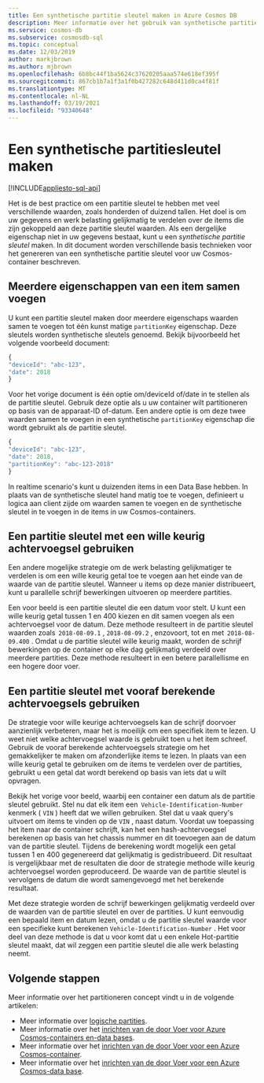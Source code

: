 ```yaml
---
title: Een synthetische partitie sleutel maken in Azure Cosmos DB
description: Meer informatie over het gebruik van synthetische partitie sleutels in uw Azure Cosmos-containers om de gegevens en werk belasting gelijkmatig te verdelen over de partitie sleutels
ms.service: cosmos-db
ms.subservice: cosmosdb-sql
ms.topic: conceptual
ms.date: 12/03/2019
author: markjbrown
ms.author: mjbrown
ms.openlocfilehash: 6b8bc44f1ba5624c37620205aaa574e618ef395f
ms.sourcegitcommit: 867cb1b7a1f3a1f0b427282c648d411d0ca4f81f
ms.translationtype: MT
ms.contentlocale: nl-NL
ms.lasthandoff: 03/19/2021
ms.locfileid: "93340648"
---
```

# <a name="create-a-synthetic-partition-key"></a>Een synthetische partitiesleutel maken
[!INCLUDE[appliesto-sql-api](includes/appliesto-sql-api.md)]

Het is de best practice om een partitie sleutel te hebben met veel verschillende waarden, zoals honderden of duizend tallen. Het doel is om uw gegevens en werk belasting gelijkmatig te verdelen over de items die zijn gekoppeld aan deze partitie sleutel waarden. Als een dergelijke eigenschap niet in uw gegevens bestaat, kunt u een *synthetische partitie sleutel* maken. In dit document worden verschillende basis technieken voor het genereren van een synthetische partitie sleutel voor uw Cosmos-container beschreven.

## <a name="concatenate-multiple-properties-of-an-item"></a>Meerdere eigenschappen van een item samen voegen

U kunt een partitie sleutel maken door meerdere eigenschaps waarden samen te voegen tot één kunst matige `partitionKey` eigenschap. Deze sleutels worden synthetische sleutels genoemd. Bekijk bijvoorbeeld het volgende voorbeeld document:

```JavaScript
{
"deviceId": "abc-123",
"date": 2018
}
```

Voor het vorige document is één optie om/deviceId of/date in te stellen als de partitie sleutel. Gebruik deze optie als u uw container wilt partitioneren op basis van de apparaat-ID of-datum. Een andere optie is om deze twee waarden samen te voegen in een synthetische `partitionKey` eigenschap die wordt gebruikt als de partitie sleutel.

```JavaScript
{
"deviceId": "abc-123",
"date": 2018,
"partitionKey": "abc-123-2018"
}
```

In realtime scenario's kunt u duizenden items in een Data Base hebben. In plaats van de synthetische sleutel hand matig toe te voegen, definieert u logica aan client zijde om waarden samen te voegen en de synthetische sleutel in te voegen in de items in uw Cosmos-containers.

## <a name="use-a-partition-key-with-a-random-suffix"></a>Een partitie sleutel met een wille keurig achtervoegsel gebruiken

Een andere mogelijke strategie om de werk belasting gelijkmatiger te verdelen is om een wille keurig getal toe te voegen aan het einde van de waarde van de partitie sleutel. Wanneer u items op deze manier distribueert, kunt u parallelle schrijf bewerkingen uitvoeren op meerdere partities.

Een voor beeld is een partitie sleutel die een datum voor stelt. U kunt een wille keurig getal tussen 1 en 400 kiezen en dit samen voegen als een achtervoegsel voor de datum. Deze methode resulteert in de partitie sleutel waarden zoals  `2018-08-09.1` , `2018-08-09.2` , enzovoort, tot en met  `2018-08-09.400` . Omdat u de partitie sleutel wille keurig maakt, worden de schrijf bewerkingen op de container op elke dag gelijkmatig verdeeld over meerdere partities. Deze methode resulteert in een betere parallellisme en een hogere door voer.

## <a name="use-a-partition-key-with-pre-calculated-suffixes"></a>Een partitie sleutel met vooraf berekende achtervoegsels gebruiken 

De strategie voor wille keurige achtervoegsels kan de schrijf doorvoer aanzienlijk verbeteren, maar het is moeilijk om een specifiek item te lezen. U weet niet welke achtervoegsel waarde is gebruikt toen u het item schreef. Gebruik de vooraf berekende achtervoegsels strategie om het gemakkelijker te maken om afzonderlijke items te lezen. In plaats van een wille keurig getal te gebruiken om de items te verdelen over de partities, gebruikt u een getal dat wordt berekend op basis van iets dat u wilt opvragen.

Bekijk het vorige voor beeld, waarbij een container een datum als de partitie sleutel gebruikt. Stel nu dat elk item een  `Vehicle-Identification-Number` kenmerk ( `VIN` ) heeft dat we willen gebruiken. Stel dat u vaak query's uitvoert om items te vinden op de `VIN` , naast datum. Voordat uw toepassing het item naar de container schrijft, kan het een hash-achtervoegsel berekenen op basis van het chassis nummer en dit toevoegen aan de datum van de partitie sleutel. Tijdens de berekening wordt mogelijk een getal tussen 1 en 400 gegenereerd dat gelijkmatig is gedistribueerd. Dit resultaat is vergelijkbaar met de resultaten die door de strategie methode wille keurig achtervoegsel worden geproduceerd. De waarde van de partitie sleutel is vervolgens de datum die wordt samengevoegd met het berekende resultaat.

Met deze strategie worden de schrijf bewerkingen gelijkmatig verdeeld over de waarden van de partitie sleutel en over de partities. U kunt eenvoudig een bepaald item en datum lezen, omdat u de partitie sleutel waarde voor een specifieke kunt berekenen `Vehicle-Identification-Number` . Het voor deel van deze methode is dat u voor komt dat u een enkele Hot-partitie sleutel maakt, dat wil zeggen een partitie sleutel die alle werk belasting neemt. 

## <a name="next-steps"></a>Volgende stappen

Meer informatie over het partitioneren concept vindt u in de volgende artikelen:

* Meer informatie over [logische partities](partitioning-overview.md).
* Meer informatie over het [inrichten van de door Voer voor Azure Cosmos-containers en-data bases](set-throughput.md).
* Meer informatie over het [inrichten van de door Voer voor een Azure Cosmos-container](how-to-provision-container-throughput.md).
* Meer informatie over het [inrichten van de door Voer voor een Azure Cosmos-data base](how-to-provision-database-throughput.md).
